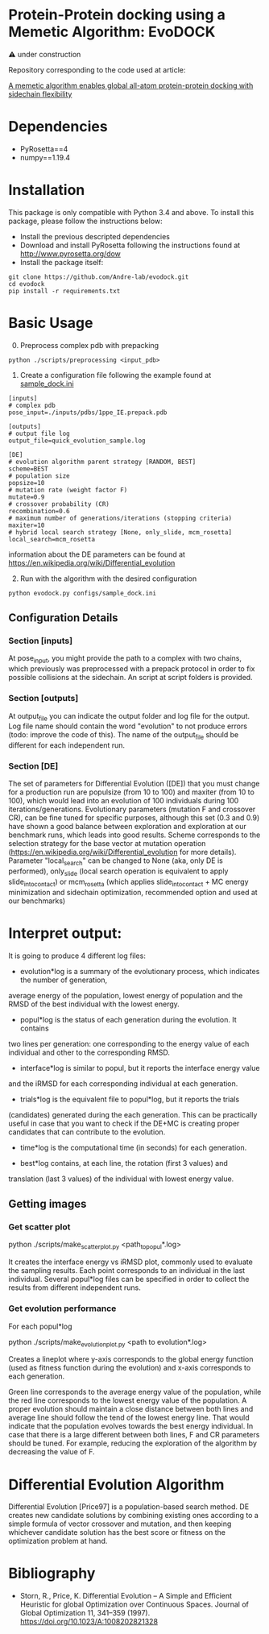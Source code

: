 
# Protein-Protein docking using a Memetic Algorithm: EvoDOCK

:warning: under construction


Repository corresponding to the code used at article: 

[A memetic algorithm enables global all-atom protein-protein docking with sidechain flexibility](https://www.biorxiv.org/content/10.1101/2021.04.12.437963v1)

# Dependencies

* PyRosetta==4
* numpy==1.19.4



# Installation

This package is only compatible with Python 3.4 and above. To install this package, please follow the instructions below:

* Install the previous descripted dependencies
* Download and install PyRosetta following the instructions found at http://www.pyrosetta.org/dow
* Install the package itself:

```console
git clone https://github.com/Andre-lab/evodock.git
cd evodock
pip install -r requirements.txt
```

# Basic Usage

0. Preprocess complex pdb with prepacking

```console
python ./scripts/preprocessing <input_pdb>
```


1. Create a configuration file following the example found at [sample\_dock.ini](https://github.com/Andre-lab/evodock/blob/2fbc755cf84f64641153ad75757ad4bb3bf6ff3f/configs/sample_dock.ini)

```dosini
[inputs]
# complex pdb
pose_input=./inputs/pdbs/1ppe_IE.prepack.pdb

[outputs]
# output file log
output_file=quick_evolution_sample.log

[DE]
# evolution algorithm parent strategy [RANDOM, BEST] 
scheme=BEST
# population size
popsize=10
# mutation rate (weight factor F) 
mutate=0.9
# crossover probability (CR) 
recombination=0.6
# maximum number of generations/iterations (stopping criteria)
maxiter=10
# hybrid local search strategy [None, only_slide, mcm_rosetta]
local_search=mcm_rosetta

```
information about the DE parameters can be found at https://en.wikipedia.org/wiki/Differential_evolution


2. Run with the algorithm with the desired configuration

```console
python evodock.py configs/sample_dock.ini
```


## Configuration Details

### Section [inputs]

At pose<sub>input</sub>, you might provide the path to a complex with two
chains, which previously was preprocessed with a prepack protocol in order to fix possible collisions at the sidechain. An
script at script folders is provided. 

### Section [outputs]

At  output<sub>file</sub> you can indicate the output folder and log file for
the output. Log file name should contain the word "evolution" to not produce
errors (todo: improve the code of this). The name of the output<sub>file</sub> should be
different for each independent run. 

### Section [DE]
The set of parameters for Differential Evolution ([DE])  that you must change for a production run are populsize (from 10 to 100) and maxiter (from 10 to 100),
which would lead into an evolution of 100 individuals during 100
iterations/generations. Evolutionary parameters (mutation F and crossover CR),
can be fine tuned for specific purposes, although this set (0.3 and 0.9) have
shown a good balance between exploration and exploration at our benchmark runs,
which leads into good results. Scheme corresponds to the selection strategy for
the base vector at mutation operation (https://en.wikipedia.org/wiki/Differential_evolution for more details).
Parameter "local<sub>search</sub>" can be changed to None (aka, only DE is performed),
only<sub>slide</sub> (local search operation is equivalent to apply slide<sub>into</sub><sub>contact</sub>)
or mcm<sub>rosetta</sub> (which applies slide<sub>into</sub><sub>contact</sub> + MC energy minimization and
sidechain optimization, recommended option and used at our benchmarks)


# Interpret output:

It is going to produce 4 different log files:

-   evolution\*log is a summary of the evolutionary process, which indicates the number of generation,

average energy of the population, lowest energy of population and the RMSD of the
best individual with the lowest energy.

-   popul\*log is the status of each generation during the evolution. It contains

two lines per generation: one corresponding to the energy value of each
individual and other to the corresponding RMSD.

-   interface\*log is similar to popul, but it reports the interface energy value

and the iRMSD for each corresponding individual at each generation.

-   trials\*log is the equivalent file to popul\*log, but it reports the trials

(candidates) generated during the each generation. This can be practically
useful in case that you want to check if the DE+MC is creating proper
candidates that can contribute to the evolution.

-   time\*log is the computational time (in seconds) for each generation.

-   best\*log contains, at each line, the rotation (first 3 values) and

translation (last 3 values) of the individual with lowest energy value. 


## Getting images

### Get scatter plot

python ./scripts/make<sub>scatter</sub><sub>plot.py</sub>
<path<sub>to</sub><sub>popul</sub>\*.log>

It creates the interface energy vs iRMSD plot,
commonly used to evaluate the sampling results. Each point
corresponds to an individual in the last individual. Several popul\*log files
can be specified in order to collect the results from different independent runs.


### Get evolution performance

For each popul\*log

python ./scripts/make<sub>evolution</sub><sub>plot.py</sub> <path to evolution\*.log>

Creates a lineplot where y-axis corresponds to the global energy function (used
as fitness function during the evolution) and x-axis corresponds to each
generation.

Green line corresponds to the average energy value of the population, while the
red line corresponds to the lowest energy value of the population. A proper
evolution should maintain a close distance between both lines and average line
should follow the tend of the lowest energy line. That would indicate that the
population evolves towards the best energy individual. In case that there is a
large different between both lines, F and CR parameters should be tuned. For
example, reducing the exploration of the algorithm by decreasing the value of F.



# Differential Evolution Algorithm

Differential Evolution [Price97] is a population-based search method. DE creates new candidate solutions by combining existing ones according to a simple formula of vector crossover and mutation, and then keeping whichever candidate solution has the best score or fitness on the optimization problem at hand.



# Bibliography

* Storn, R., Price, K. Differential Evolution – A Simple and Efficient Heuristic for global Optimization over Continuous Spaces. Journal of Global Optimization 11, 341–359 (1997). https://doi.org/10.1023/A:1008202821328 
